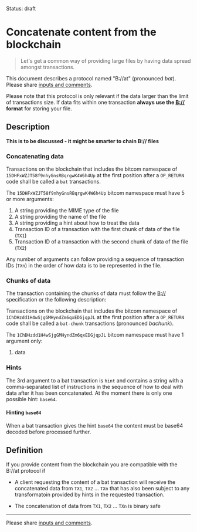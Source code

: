 Status: draft

# Concatenate content from the blockchain

> Let's get a common way of providing large files by having data spread amongst transactions.

This document describes a protocol named "B://at" (pronounced _bat_). 
Please share [inputs and comments](https://github.com/bico-media/bat/issues).

Please note that this protocol is only relevant if the data larger than the limit of transactions size. If data fits within one transaction **always use the [B://](https://b.bitdb.network) format** for storing your file. 


## Description

**This is to be discussed - it might be smarter to chain B:// files**

### Concatenating data

Transactions on the blockchain that includes the bitcom namespace of `15DHFxWZJT58f9nhyGnsRBqrgwK4W6h4Up` at the first position after a `OP_RETURN` code shall be called a `bat` transactions. 

The `15DHFxWZJT58f9nhyGnsRBqrgwK4W6h4Up` bitcom namespace must have 5 or more arguments:
1. A string providing the MIME type of the file
2. A string providing the name of the file
3. A string providing a hint about how to treat the data
4. Transaction ID of a transaction with the first chunk of data of the file (`TX1`)
5. Transaction ID of a transaction with the second chunk of data of the file (`TX2`)

Any number of arguments can follow providing a sequence of transaction IDs (`TXn`) in the order of how data is to be represented in the file. 

### Chunks of data

The transaction containing the chunks of data must follow the [B://](https://b.bitdb.network) specification or the following description:

Transactions on the blockchain that includes the bitcom namespace of `1ChDHzdd1H4wSjgGMHyndZm6qxEDGjqpJL` at the first position after a `OP_RETURN` code shall be called a `bat-chunk` transactions (pronounced _bachunk_). 

The `1ChDHzdd1H4wSjgGMHyndZm6qxEDGjqpJL` bitcom namespace must have 1 argument only:
1. data


### Hints

The 3rd argument to a bat transaction is `hint` and contains a string with a comma-separated list of instructions in the sequence of how to deal with data after it has been concatenated. At the moment there is only one possible hint: `base64`.

#### Hinting `base64`

When a bat transaction gives the hint `base64` the content must be base64 decoded before processed further. 


## Definition

If you provide content from the blockchain you are compatible with the B://at protocol if

- A client requesting the content of a bat transaction will receive the concatenated data from `TX1`, `TX2` ... `TXn` that has also been subject to any transformatoin provided by hints in the requested transaction. 

- The concatenation of data from `TX1`, `TX2` ... `TXn` is binary safe




----

Please share [inputs and comments](https://github.com/bico-media/bat/issues).
